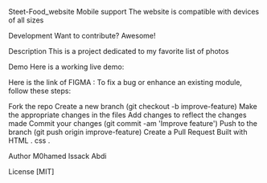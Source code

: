 Steet-Food_website
Mobile support
The website is compatible with devices of all sizes

Development
Want to contribute? Awesome!

Description
This is a project dedicated to my favorite list of photos

Demo
Here is a working live demo:

Here is the link of FIGMA : To fix a bug or enhance an existing module, follow these steps:

Fork the repo
Create a new branch (git checkout -b improve-feature)
Make the appropriate changes in the files
Add changes to reflect the changes made
Commit your changes (git commit -am 'Improve feature')
Push to the branch (git push origin improve-feature)
Create a Pull Request
Built with
HTML .
css .



Author
M0hamed Issack Abdi



License
[MIT]